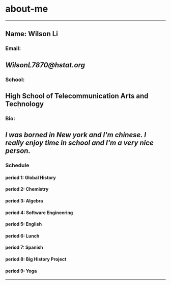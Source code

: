 # about-me 
--- 
## Name: Wilson Li

### Email:
**_WilsonL7870@hstat.org_**
---
### School: 
**High School of Telecommunication Arts and Technology**
---

### Bio:
_I was borned in New york and I'm chinese. I really enjoy time in school and I'm a very nice person._
---

### Schedule

#### period 1: Global History

#### period 2: Chemistry

#### period 3: Algebra

#### period 4: Software Engineering

#### period 5: English

#### period 6: Lunch

#### period 7: Spanish

#### period 8: Big History Project

#### period 9: Yoga
---